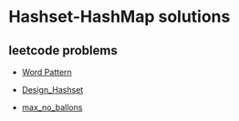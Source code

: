 # Hashset-HashMap solutions

## leetcode problems

- [Word Pattern](./Word_Pattern.md)

- [Design_Hashset](./Design_Hashset.md)

- [max_no_ballons](./max_no_ballons.md)

